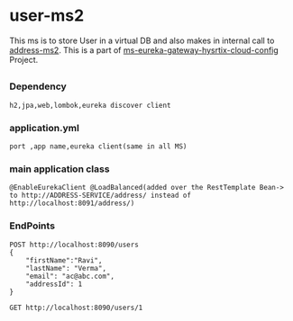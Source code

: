# user-ms2
  This ms is to store User in a virtual DB and also makes in internal call to [address-ms2](https://github.com/tsmahur/address-ms1). This is a part of [ms-eureka-gateway-hysrtix-cloud-config](https://github.com/tsmahur/ms-eureka-gateway-hysrtix-cloud-config) Project.
##
### Dependency
    h2,jpa,web,lombok,eureka discover client

### application.yml
    port ,app name,eureka client(same in all MS)

### main application class
    @EnableEurekaClient @LoadBalanced(added over the RestTemplate Bean-> to http://ADDRESS-SERVICE/address/ instead of http://localhost:8091/address/)

### EndPoints
    POST http://localhost:8090/users
    {
        "firstName":"Ravi",
        "lastName": "Verma",
        "email": "ac@abc.com",
        "addressId": 1
    }

    GET http://localhost:8090/users/1
